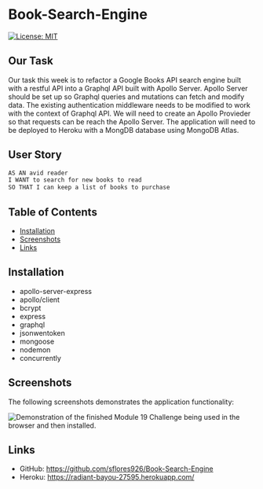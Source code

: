 # Book-Search-Engine

[![License: MIT](https://img.shields.io/badge/License-MIT-blue.svg)](https://opensource.org/licenses/MIT)

## Our Task
Our task this week is to refactor a Google Books API search engine built with a restful API into a Graphql API built with Apollo Server. Apollo Server should be set up so Graphql queries and mutations can fetch and modify data. The existing authentication middleware needs to be modified to work with the context of Graphql API. We will need to create an Apollo Provieder so that requests can be reach the Apollo Server. The application will need to be deployed to Heroku with a MongDB database using MongoDB Atlas. 

## User Story

```md
AS AN avid reader
I WANT to search for new books to read
SO THAT I can keep a list of books to purchase
```

## Table of Contents

  - [Installation](#installation)
  - [Screenshots](#screenshots)
  - [Links](#links)

## Installation

  * apollo-server-express
  * apollo/client
  * bcrypt
  * express
  * graphql
  * jsonwentoken
  * mongoose
  * nodemon
  * concurrently 


## Screenshots

The following screenshots demonstrates the application functionality:

![Demonstration of the finished Module 19 Challenge being used in the browser and then installed.](./Assets/00-demo.gif)

## Links

* GitHub: https://github.com/sflores926/Book-Search-Engine
* Heroku: https://radiant-bayou-27595.herokuapp.com/






